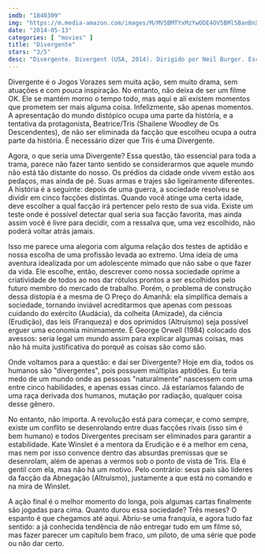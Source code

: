 ```yaml
---
imdb: "1840309"
img: "https://m.media-amazon.com/images/M/MV5BMTYxMzYwODE4OV5BMl5BanBnXkFtZTgwNDE5MzE2MDE@._V1_SX101_CR0,0,101,150_.jpg"
date: "2014-05-13"
categories: [ "movies" ]
title: "Divergente"
stars: "3/5"
desc: "Divergente. Divergent (USA, 2014). Dirigido por Neil Burger. Escrito por Veronica Roth, Evan Daugherty, Vanessa Taylor. Com Shailene Woodley, Theo James, Ashley Judd, Jai Courtney, Ray Stevenson, Zoë Kravitz, Miles Teller, Tony Goldwyn, Ansel Elgort."
---
```

Divergente é o Jogos Vorazes sem muita ação, sem muito drama, sem atuações e com pouca inspiração. No entanto, não deixa de ser um filme OK. Ele se mantém morno o tempo todo, mas aqui e ali existem momentos que prometem ser mais alguma coisa. Infelizmente, são apenas momentos. A apresentação do mundo distópico ocupa uma parte da história, e a tentativa da protagonista, Beatrice/Tris (Shailene Woodley de Os Descendentes), de não ser eliminada da facção que escolheu ocupa a outra parte da história. É necessário dizer que Tris é uma Divergente.

Agora, o que seria uma Divergente? Essa questão, tão essencial para toda a trama, parece não fazer tanto sentido se considerarmos que aquele mundo não está tão distante do nosso. Os prédios da cidade onde vivem estão aos pedaços, mas ainda de pé. Suas armas e trajes são ligeiramente diferentes. A história é a seguinte: depois de uma guerra, a sociedade resolveu se dividir em cinco facções distintas. Quando você atinge uma certa idade, deve escolher a qual facção irá pertencer pelo resto de sua vida. Existe um teste onde é possível detectar qual seria sua facção favorita, mas ainda assim você é livre para decidir, com a ressalva que, uma vez escolhido, não poderá voltar atrás jamais.

Isso me parece uma alegoria com alguma relação dos testes de aptidão e nossa escolha de uma profissão levada ao extremo. Uma ideia de uma aventura idealizada por um adolescente mimado que não sabe o que fazer da vida. Ele escolhe, então, descrever como nossa sociedade oprime a criatividade de todos ao nos dar rótulos prontos a ser escolhidos pelo futuro membro do mercado de trabalho. Porém, o problema de construção dessa distopia é a mesma de O Preço do Amanhã: ela simplifica demais a sociedade, tornando inviável acreditarmos que apenas com pessoas cuidando do exército (Audácia), da colheita (Amizade), da ciência (Erudição), das leis (Franqueza) e dos oprimidos (Altruísmo) seja possível erguer uma economia minimamente. É George Orwell (1984) colocado dos avessos: seria legal um mundo assim para explicar algumas coisas, mas não há muita justificativa do porquê as coisas são como são.

Onde voltamos para a questão: e daí ser Divergente? Hoje em dia, todos os humanos são "divergentes", pois possuem múltiplas aptidões. Eu teria medo de um mundo onde as pessoas "naturalmente" nascessem com uma entre cinco habilidades, e apenas essas cinco. Já estaríamos falando de uma raça derivada dos humanos, mutação por radiação, qualquer coisa desse gênero.

No entanto, não importa. A revolução está para começar, e como sempre, existe um conflito se desenrolando entre duas facções rivais (isso sim é bem humano) e todos Divergentes precisam ser eliminados para garantir a estabilidade. Kate Winslet é a mentora da Erudição e é a melhor em cena, mas nem por isso convence dentro das absurdas premissas que se desenrolam, além de apenas a vermos sob o ponto de vista de Tris. Ela é gentil com ela, mas não há um motivo. Pelo contrário: seus pais são líderes da facção da Abnegação (Altruísmo), justamente a que está no comando e na mira de Winslet.

A ação final é o melhor momento do longa, pois algumas cartas finalmente são jogadas para cima. Quanto durou essa sociedade? Três meses? O espanto é que chegamos até aqui. Abriu-se uma franquia, e agora tudo faz sentido: a já conhecida tendência de não entregar tudo em um filme só, mas fazer parecer um capítulo bem fraco, um piloto, de uma série que pode ou não dar certo.
